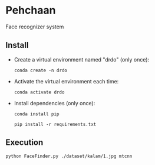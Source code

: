 # Pehchaan
Face recognizer system

## Install

- Create a virtual environment named "drdo" (only once):

  `conda create -n drdo`

- Activate the virtual environment each time:

  `conda activate drdo`

- Install dependencies (only once):

  `conda install pip`

  `pip install -r requirements.txt`
  
## Execution

`python FaceFinder.py ./dataset/kalam/1.jpg mtcnn`

